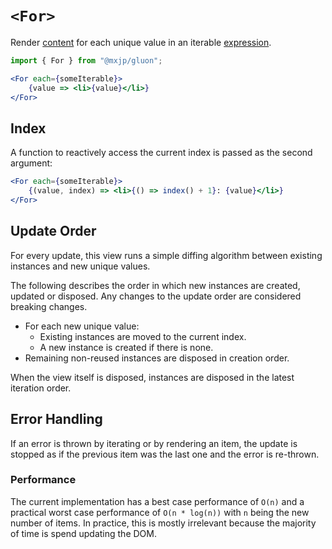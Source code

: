 # `<For>`
Render [content](../elements.md#content) for each unique value in an iterable [expression](../signals.md#expressions).
```jsx
import { For } from "@mxjp/gluon";

<For each={someIterable}>
	{value => <li>{value}</li>}
</For>
```

## Index
A function to reactively access the current index is passed as the second argument:
```jsx
<For each={someIterable}>
	{(value, index) => <li>{() => index() + 1}: {value}</li>}
</For>
```

## Update Order
For every update, this view runs a simple diffing algorithm between existing instances and new unique values.

The following describes the order in which new instances are created, updated or disposed. Any changes to the update order are considered breaking changes.

+ For each new unique value:
	+ Existing instances are moved to the current index.
	+ A new instance is created if there is none.
+ Remaining non-reused instances are disposed in creation order.

When the view itself is disposed, instances are disposed in the latest iteration order.

## Error Handling
If an error is thrown by iterating or by rendering an item, the update is stopped as if the previous item was the last one and the error is re-thrown.

### Performance
The current implementation has a best case performance of `O(n)` and a practical worst case performance of `O(n * log(n))` with `n` being the new number of items. In practice, this is mostly irrelevant because the majority of time is spend updating the DOM.
